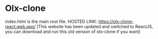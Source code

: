 # Olx-clone
index.html is the main root file.
HOSTED LINK: https://olx-clone-react.web.app/ (This website has been updated and switched to ReactJS, you can download and run this old version of olx-clone if you want)

